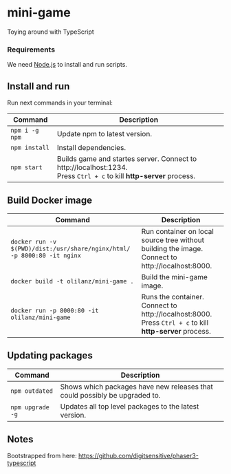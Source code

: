 # mini-game

Toying around with TypeScript


### Requirements

We need [Node.js](https://nodejs.org) to install and run scripts.


## Install and run

Run next commands in your terminal:

| Command | Description |
|---------|-------------|
| `npm i -g npm` | Update npm to latest version.|
| `npm install` | Install dependencies.|
| `npm start` | Builds game and startes server. Connect to http://localhost:1234. <br> Press `Ctrl + c` to kill **http-server** process. |


## Build Docker image

| Command | Description |
|---------|-------------|
| `docker run -v $(PWD)/dist:/usr/share/nginx/html/ -p 8000:80 -it nginx` | Run container on local source tree without building the image. Connect to http://localhost:8000. |
| `docker build -t olilanz/mini-game .` | Build the mini-game image.|
| `docker run -p 8000:80 -it olilanz/mini-game` | Runs the container. Connect to http://localhost:8000. <br> Press `Ctrl + c` to kill **http-server** process. |


## Updating packages

| Command | Description |
|---------|-------------|
| `npm outdated` | Shows which packages have new releases that could possibly be upgraded to. |
| `npm upgrade -g` | Updates all top level packages to the latest version. |


## Notes

Bootstrapped from here: https://github.com/digitsensitive/phaser3-typescript